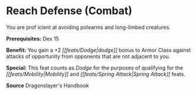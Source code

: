 ﻿---
cssclass: [feats]

---
# Reach Defense (Combat)

You are prof icient at avoiding polearms and long-limbed creatures.

**Prerequisites:** Dex 15

**Benefit:** You gain a +2 _[[feats/Dodge|dodge]]_ bonus to Armor Class against attacks of opportunity from opponents that are not adjacent to you.

**Special:** This feat counts as _Dodge_ for the purposes of qualifying for the _[[feats/Mobility|Mobility]]_ and _[[feats/Spring Attack|Spring Attack]]_ feats.

**Source** Dragonslayer's Handbook